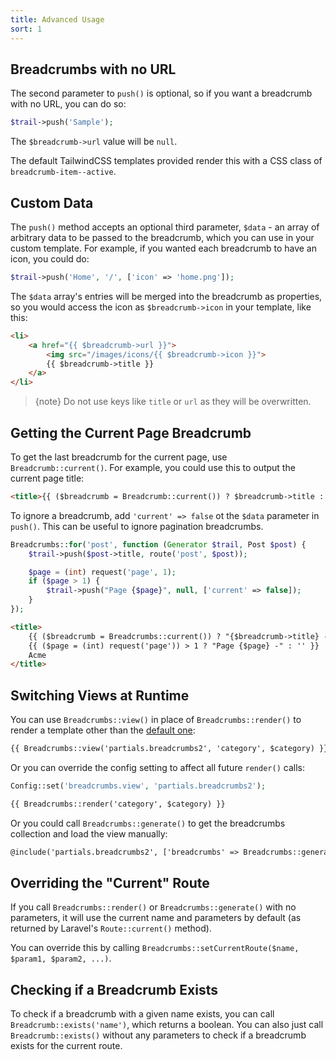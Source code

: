 ```yaml
---
title: Advanced Usage
sort: 1
---
```


## Breadcrumbs with no URL

The second parameter to `push()` is optional, so if you want a breadcrumb with no URL, you can do so:

```php
$trail->push('Sample');
```

The `$breadcrumb->url` value will be `null`.

The default TailwindCSS templates provided render this with a CSS class of `breadcrumb-item--active`.

## Custom Data

The `push()` method accepts an optional third parameter, `$data` - an array of arbitrary data to be passed to the breadcrumb,
which you can use in your custom template. For example, if you wanted each breadcrumb to have an icon, you could do:

```php
$trail->push('Home', '/', ['icon' => 'home.png']);
```

The `$data` array's entries will be merged into the breadcrumb as properties, so you would access the icon as `$breadcrumb->icon` in your
template, like this:

```html
<li>
    <a href="{{ $breadcrumb->url }}">
        <img src="/images/icons/{{ $breadcrumb->icon }}">
        {{ $breadcrumb->title }}
    </a>
</li>
```

> {note} Do not use keys like `title` or `url` as they will be overwritten.

## Getting the Current Page Breadcrumb

To get the last breadcrumb for the current page, use `Breadcrumb::current()`. For example, you could use this to
output the current page title:

```html
<title>{{ ($breadcrumb = Breadcrumb::current()) ? $breadcrumb->title : 'Fallback Title'  }}</title>
```

To ignore a breadcrumb, add `'current' => false` ot the `$data` parameter in `push()`. This can be useful to ignore pagination breadcrumbs.

```php
Breadcrumbs::for('post', function (Generator $trail, Post $post) {
    $trail->push($post->title, route('post', $post));

    $page = (int) request('page', 1);
    if ($page > 1) {
        $trail->push("Page {$page}", null, ['current' => false]);
    }
});
```

```html
<title>
    {{ ($breadcrumb = Breadcrumbs::current()) ? "{$breadcrumb->title} -" : '' }}
    {{ ($page = (int) request('page')) > 1 ? "Page {$page} -" : '' }}
    Acme
</title>
```

## Switching Views at Runtime
You can use `Breadcrumbs::view()` in place of `Breadcrumbs::render()` to render a template other than the [default one](/docs/laravel-breadcrumbs/v1/usage/basic-usage#choose-a-template):

```html
{{ Breadcrumbs::view('partials.breadcrumbs2', 'category', $category) }}
```

Or you can override the config setting to affect all future `render()` calls:

```php
Config::set('breadcrumbs.view', 'partials.breadcrumbs2');
```

```html
{{ Breadcrumbs::render('category', $category) }}
```

Or you could call `Breadcrumbs::generate()` to get the breadcrumbs collection and load the view manually:

```html
@include('partials.breadcrumbs2', ['breadcrumbs' => Breadcrumbs::generate('category', $category)])
```

## Overriding the "Current" Route

If you call `Breadcrumbs::render()` or `Breadcrumbs::generate()` with no parameters, it will use the current
name and parameters by default (as returned by Laravel's `Route::current()` method).

You can override this by calling `Breadcrumbs::setCurrentRoute($name, $param1, $param2, ...)`.

## Checking if a Breadcrumb Exists

To check if a breadcrumb with a given name exists, you can call `Breadcrumb::exists('name')`, which returns a boolean.
You can also just call `Breadcrumb::exists()` without any parameters to check if a breadcrumb exists for the current route.
